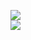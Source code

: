 [![](https://img.shields.io/badge/Made%20With-Github%20Spray-lightgrey.svg?style=for-the-badge&logo=github)](https://github.com/Annihil/github-spray#11306)  
[![](https://i.imgur.com/2DrTn0Z.gif)](https://github.com/Annihil/github-spray)